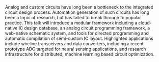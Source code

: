Analog and custom circuits have long been a bottleneck to the integrated circuit design process. Automation generation of such circuits has long been a topic of research, but has failed to break through to popular practice. This talk will introduce a modular framework including a cloud-native IC design database, an analog circuit programming framework, a web-native schematic system, and tools for directed programming and automatic compilation of semi-custom IC layout. Highlighted applications include wireline transceivers and data converters, including a recent prototype ADC targeted for neural sensing applications, and research infrastructure for distributed, machine learning based circuit optimization. 

